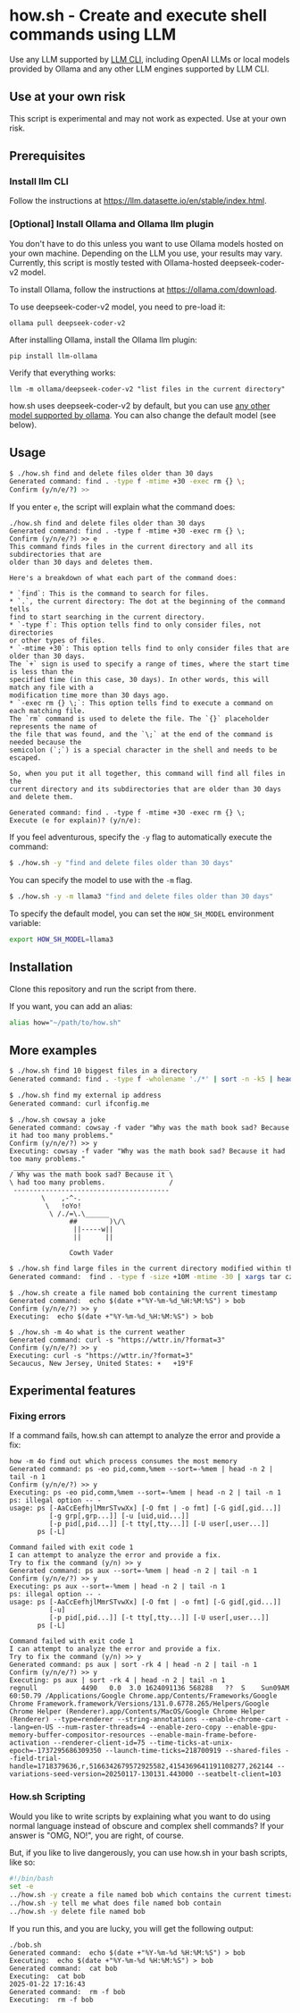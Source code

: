 # how.sh - Create and execute shell commands using LLM

Use any LLM supported by [LLM CLI](https://llm.datasette.io/en/stable/index.html),
including OpenAI LLMs or local models provided by Ollama and any other LLM engines 
supported by LLM CLI.

## Use at your own risk

This script is experimental and may not work as expected. Use at your own risk.

## Prerequisites

### Install llm CLI

Follow the instructions at https://llm.datasette.io/en/stable/index.html.

### [Optional] Install Ollama and Ollama llm plugin

You don't have to do this unless you want to use Ollama models hosted on your own machine.
Depending on the LLM you use, your results may vary. Currently, this script is mostly tested
with Ollama-hosted deepseek-coder-v2 model.

To install Ollama, follow the instructions at https://ollama.com/download.

To use deepseek-coder-v2 model, you need to pre-load it:

```terminal
ollama pull deepseek-coder-v2
```

After installing Ollama, install the Ollama llm plugin:

```terminal
pip install llm-ollama
```

Verify that everything works:

```terminal
llm -m ollama/deepseek-coder-v2 "list files in the current directory"
```

how.sh uses deepseek-coder-v2 by default, but you can use [any other model supported by ollama](https://ollama.ai/library).
You can also change the default model (see below).

## Usage

```bash
$ ./how.sh find and delete files older than 30 days
Generated command: find . -type f -mtime +30 -exec rm {} \;
Confirm (y/n/e/?) >>
```

If you enter `e`, the script will explain what the command does:

```text
./how.sh find and delete files older than 30 days
Generated command: find . -type f -mtime +30 -exec rm {} \;
Confirm (y/n/e/?) >> e
This command finds files in the current directory and all its subdirectories that are 
older than 30 days and deletes them.

Here's a breakdown of what each part of the command does:

* `find`: This is the command to search for files.
* `.`, the current directory: The dot at the beginning of the command tells 
find to start searching in the current directory.
* `-type f`: This option tells find to only consider files, not directories 
or other types of files.
* `-mtime +30`: This option tells find to only consider files that are older than 30 days. 
The `+` sign is used to specify a range of times, where the start time is less than the 
specified time (in this case, 30 days). In other words, this will match any file with a 
modification time more than 30 days ago.
* `-exec rm {} \;`: This option tells find to execute a command on each matching file. 
The `rm` command is used to delete the file. The `{}` placeholder represents the name of 
the file that was found, and the `\;` at the end of the command is needed because the 
semicolon (`;`) is a special character in the shell and needs to be escaped.

So, when you put it all together, this command will find all files in the 
current directory and its subdirectories that are older than 30 days and delete them.

Generated command: find . -type f -mtime +30 -exec rm {} \;
Execute (e for explain)? (y/n/e):
```

If you feel adventurous, specify the `-y` flag to automatically execute the command:

```bash
$ ./how.sh -y "find and delete files older than 30 days"
```

You can specify the model to use with the `-m` flag.

```bash
$ ./how.sh -y -m llama3 "find and delete files older than 30 days"
```

To specify the default model, you can set the `HOW_SH_MODEL` environment variable:

```bash
export HOW_SH_MODEL=llama3
```

## Installation

Clone this repository and run the script from there.

If you want, you can add an alias:

```bash
alias how="~/path/to/how.sh"
```

## More examples

```bash
$ ./how.sh find 10 biggest files in a directory
Generated command: find . -type f -wholename './*' | sort -n -k5 | head -n 10
```

```bash
$ ./how.sh find my external ip address
Generated command: curl ifconfig.me
```

```terminal
$ ./how.sh cowsay a joke
Generated command: cowsay -f vader "Why was the math book sad? Because it had too many problems."
Confirm (y/n/e/?) >> y
Executing: cowsay -f vader "Why was the math book sad? Because it had too many problems."
 _______________________________________
/ Why was the math book sad? Because it \
\ had too many problems.                /
 ---------------------------------------
        \    ,-^-.
         \   !oYo!
          \ /./=\.\______
               ##        )\/\
                ||-----w||
                ||      ||

               Cowth Vader
```

```bash
$ ./how.sh find large files in the current directory modified within the last 30 days and compress them into a single archive
Generated command:  find . -type f -size +10M -mtime -30 | xargs tar czvf large_files_archive.tar.gz
```

```terminal
$ ./how.sh create a file named bob containing the current timestamp
Generated command:  echo $(date +"%Y-%m-%d_%H:%M:%S") > bob
Confirm (y/n/e/?) >> y
Executing:  echo $(date +"%Y-%m-%d_%H:%M:%S") > bob
```

```terminal
$ ./how.sh -m 4o what is the current weather
Generated command: curl -s "https://wttr.in/?format=3"
Confirm (y/n/e/?) >> y
Executing: curl -s "https://wttr.in/?format=3"
Secaucus, New Jersey, United States: ☀️   +19°F
```

## Experimental features

### Fixing errors

If a command fails, how.sh can attempt to analyze the error and provide a fix:

```terminal
how -m 4o find out which process consumes the most memory
Generated command: ps -eo pid,comm,%mem --sort=-%mem | head -n 2 | tail -n 1
Confirm (y/n/e/?) >> y
Executing: ps -eo pid,comm,%mem --sort=-%mem | head -n 2 | tail -n 1
ps: illegal option -- -
usage: ps [-AaCcEefhjlMmrSTvwXx] [-O fmt | -o fmt] [-G gid[,gid...]]
          [-g grp[,grp...]] [-u [uid,uid...]]
          [-p pid[,pid...]] [-t tty[,tty...]] [-U user[,user...]]
       ps [-L]

Command failed with exit code 1
I can attempt to analyze the error and provide a fix.
Try to fix the command (y/n) >> y
Generated command: ps aux --sort=-%mem | head -n 2 | tail -n 1
Confirm (y/n/e/?) >> y
Executing: ps aux --sort=-%mem | head -n 2 | tail -n 1
ps: illegal option -- -
usage: ps [-AaCcEefhjlMmrSTvwXx] [-O fmt | -o fmt] [-G gid[,gid...]]
          [-u]
          [-p pid[,pid...]] [-t tty[,tty...]] [-U user[,user...]]
       ps [-L]

Command failed with exit code 1
I can attempt to analyze the error and provide a fix.
Try to fix the command (y/n) >> y
Generated command: ps aux | sort -rk 4 | head -n 2 | tail -n 1
Confirm (y/n/e/?) >> y
Executing: ps aux | sort -rk 4 | head -n 2 | tail -n 1
regnull           4490   0.0  3.0 1624091136 568288   ??  S    Sun09AM  60:50.79 /Applications/Google Chrome.app/Contents/Frameworks/Google Chrome Framework.framework/Versions/131.0.6778.265/Helpers/Google Chrome Helper (Renderer).app/Contents/MacOS/Google Chrome Helper (Renderer) --type=renderer --string-annotations --enable-chrome-cart --lang=en-US --num-raster-threads=4 --enable-zero-copy --enable-gpu-memory-buffer-compositor-resources --enable-main-frame-before-activation --renderer-client-id=75 --time-ticks-at-unix-epoch=-1737295686309350 --launch-time-ticks=218700919 --shared-files --field-trial-handle=1718379636,r,5166342679572925582,4154369641191108277,262144 --variations-seed-version=20250117-130131.443000 --seatbelt-client=103
```

### How.sh Scripting

Would you like to write scripts by explaining what you want to do using normal language instead of obscure and complex shell commands?
If your answer is "OMG, NO!", you are right, of course. 

But, if you like to live dangerously, you can use how.sh in your bash scripts, like so:

```bash
#!/bin/bash
set -e
../how.sh -y create a file named bob which contains the current timestamp 
../how.sh -y tell me what does file named bob contain
../how.sh -y delete file named bob
```

If you run this, and you are lucky, you will get the following output:

```terminal
./bob.sh
Generated command:  echo $(date +"%Y-%m-%d %H:%M:%S") > bob
Executing:  echo $(date +"%Y-%m-%d %H:%M:%S") > bob
Generated command:  cat bob
Executing:  cat bob
2025-01-22 17:16:43
Generated command:  rm -f bob
Executing:  rm -f bob
```

